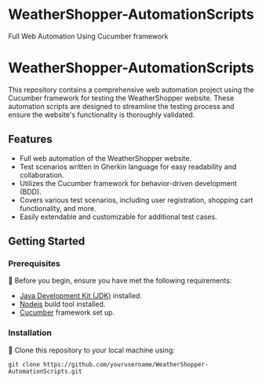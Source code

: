 # WeatherShopper-AutomationScripts
Full Web Automation Using Cucumber framework
# WeatherShopper-AutomationScripts

This repository contains a comprehensive web automation project using the Cucumber framework for testing the WeatherShopper website. 
These automation scripts are designed to streamline the testing process and ensure the website's functionality is thoroughly validated.

## Features

- Full web automation of the WeatherShopper website.
- Test scenarios written in Gherkin language for easy readability and collaboration.
- Utilizes the Cucumber framework for behavior-driven development (BDD).
- Covers various test scenarios, including user registration, shopping cart functionality, and more.
- Easily extendable and customizable for additional test cases.

## Getting Started

### Prerequisites

🔸 Before you begin, ensure you have met the following requirements:

- [Java Development Kit (JDK)](https://www.oracle.com/java/technologies/javase-downloads.html) installed.
- [Nodejs](https://nodejs.org/en/download) build tool installed.
- [Cucumber](https://cucumber.io/docs/guides/overview/) framework set up.

### Installation

🔸 Clone this repository to your local machine using:

   ```shell
   git clone https://github.com/yourusername/WeatherShopper-AutomationScripts.git

